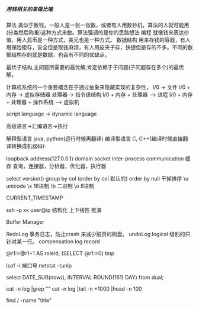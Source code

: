 ##### 用钱相关的来做比喻

算法 类似于数钱，一般人是一张一张数，或者有人用数钞机，算法的人就可能用(分类然后称重)这种方式来数。算法强调的是你的思路想法
编程 就像钱来表达价值，用人民币是一种方式，美元也是一种方式。
数据结构 用来存钱的容器，有人用保险柜存，安全但是取钱麻烦，有人用皮夹子存，快捷但是存的不多。不同的数据结构存的就是数据，也会有不同的优缺点。

最优子结构,主问题所需要的最优解,肯定依赖于子问题(子问题存在多个)的最优解。


计算机系统的一个重要概念在于通过抽象来隐藏实现的复杂性，
I/0 -> 文件
I/0 + 内存 -> 虚拟存储器
处理器 -> 指令级结构
I/0 + 内存 + 处理器 —> 进程
I/0 + 内存 + 处理器 + 操作系统 —> 虚拟机

script language -> dynamic language


高级语言->汇编语言->执行

解释型语言 java, python(运行时候再翻译)
编译型语言 C, C++(编译时候直接翻译转换成机器码)·

loopback address(127.0.0.1)
domain socket
inter-process communication
            缓存
查询，连接器，分析器，优化器，执行器


select version()
group by col (order by col 默认的) order by null 干掉排序
\u unicode \x 16进制
\b 二进制 \o 8进制

CURRENT_TIMESTAMP

ssh -p xx user@ip 
结构化
上下线性
推演

Buffer Manager 

RedoLog  事务日志，防止crash 来减少脏页的刷盘。
undoLog  logical 级别的只针对某一行。
compensation log record

@r1:=@r1+1 AS roleId,
(SELECT @r1:=0) tmp

lsof -i:端口号
netstat -tunlp

select DATE_SUB(now(), INTERVAL ROUND(161)  DAY) from dual;

cat -n log |grep ""
cat -n log |tail  -n +1000 |head -n 100

find / -name  "title"
